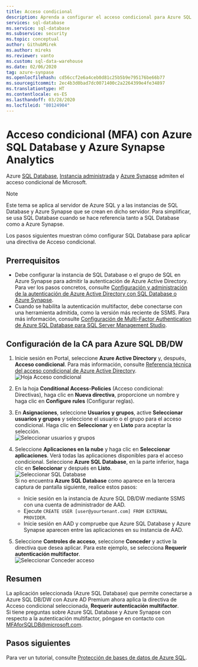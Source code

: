 ```yaml
---
title: Acceso condicional
description: Aprenda a configurar el acceso condicional para Azure SQL Database y Azure Synapse.
services: sql-database
ms.service: sql-database
ms.subservice: security
ms.topic: conceptual
author: GithubMirek
ms.author: mireks
ms.reviewer: vanto
ms.custom: sql-data-warehouse
ms.date: 02/06/2020
tag: azure-synpase
ms.openlocfilehash: cd56ccf2e6a4ceb0d81c25b5b9e795176be66b77
ms.sourcegitcommit: 2ec4b3d0bad7dc0071400c2a2264399e4fe34897
ms.translationtype: HT
ms.contentlocale: es-ES
ms.lasthandoff: 03/28/2020
ms.locfileid: "80124904"
---
```

# <a name="conditional-access-mfa-with-azure-sql-database-and-azure-synapse-analytics"></a>Acceso condicional (MFA) con Azure SQL Database y Azure Synapse Analytics

Azure [SQL Database](sql-database-technical-overview.md), [Instancia administrada](sql-database-managed-instance.md) y [Azure Synapse](../synapse-analytics/sql-data-warehouse/sql-data-warehouse-overview-what-is.md) admiten el acceso condicional de Microsoft. 

> [!NOTE]
> Este tema se aplica al servidor de Azure SQL y a las instancias de SQL Database y Azure Synapse que se crean en dicho servidor. Para simplificar, se usa SQL Database cuando se hace referencia tanto a SQL Database como a Azure Synapse.

Los pasos siguientes muestran cómo configurar SQL Database para aplicar una directiva de Acceso condicional.  

## <a name="prerequisites"></a>Prerrequisitos  
- Debe configurar la instancia de SQL Database o el grupo de SQL en Azure Synapse para admitir la autenticación de Azure Active Directory. Para ver los pasos concretos, consulte [Configuración y administración de la autenticación de Azure Active Directory con SQL Database o Azure Synapse](sql-database-aad-authentication-configure.md).  
- Cuando se habilita la autenticación multifactor, debe conectarse con una herramienta admitida, como la versión más reciente de SSMS. Para más información, consulte [Configuración de Multi-Factor Authentication de Azure SQL Database para SQL Server Management Studio](sql-database-ssms-mfa-authentication-configure.md).  

## <a name="configure-ca-for-azure-sql-dbdw"></a>Configuración de la CA para Azure SQL DB/DW  
1. Inicie sesión en Portal, seleccione **Azure Active Directory** y, después, **Acceso condicional**. Para más información, consulte [Referencia técnica del acceso condicional de Azure Active Directory](https://docs.microsoft.com/azure/active-directory/active-directory-conditional-access-technical-reference).  
   ![Hoja Acceso condicional](./media/sql-database-conditional-access/conditional-access-blade.png) 
     
2. En la hoja **Conditional Access-Policies** (Acceso condicional: Directivas), haga clic en **Nueva directiva**, proporcione un nombre y haga clic en **Configure rules** (Configurar reglas).  
3. En **Asignaciones**, seleccione **Usuarios y grupos**, active **Seleccionar usuarios y grupos** y seleccione el usuario o el grupo para el acceso condicional. Haga clic en **Seleccionar** y en **Listo** para aceptar la selección.  
   ![Seleccionar usuarios y grupos](./media/sql-database-conditional-access/select-users-and-groups.png)  

4. Seleccione **Aplicaciones en la nube** y haga clic en **Seleccionar aplicaciones**. Verá todas las aplicaciones disponibles para el acceso condicional. Seleccione **Azure SQL Database**, en la parte inferior, haga clic en **Seleccionar** y después en **Listo**.  
   ![Seleccionar SQL Database](./media/sql-database-conditional-access/select-sql-database.png)  
   Si no encuentra **Azure SQL Database** como aparece en la tercera captura de pantalla siguiente, realice estos pasos:   
   - Inicie sesión en la instancia de Azure SQL DB/DW mediante SSMS con una cuenta de administrador de AAD.  
   - Ejecute `CREATE USER [user@yourtenant.com] FROM EXTERNAL PROVIDER`.  
   - Inicie sesión en AAD y compruebe que Azure SQL Database y Azure Synapse aparecen entre las aplicaciones en su instancia de AAD.  

5. Seleccione **Controles de acceso**, seleccione **Conceder** y active la directiva que desea aplicar. Para este ejemplo, se selecciona **Requerir autenticación multifactor**.  
   ![Seleccionar Conceder acceso](./media/sql-database-conditional-access/grant-access.png)  

## <a name="summary"></a>Resumen  
La aplicación seleccionada (Azure SQL Database) que permite conectarse a Azure SQL DB/DW con Azure AD Premium ahora aplica la directiva de Acceso condicional seleccionada, **Requerir autenticación multifactor**.  
Si tiene preguntas sobre Azure SQL Database y Azure Synapse con respecto a la autenticación multifactor, póngase en contacto con MFAforSQLDB@microsoft.com.  

## <a name="next-steps"></a>Pasos siguientes  

Para ver un tutorial, consulte [Protección de bases de datos de Azure SQL](sql-database-security-tutorial.md).
